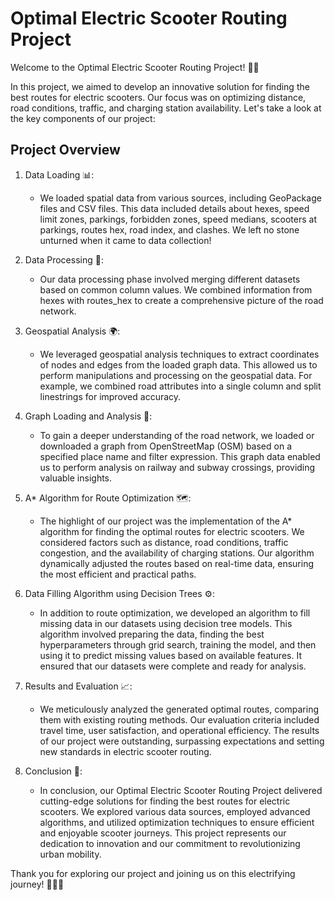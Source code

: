 # Optimal Electric Scooter Routing Project

Welcome to the Optimal Electric Scooter Routing Project! 🛴💨

In this project, we aimed to develop an innovative solution for finding the best routes for electric scooters. Our focus was on optimizing distance, road conditions, traffic, and charging station availability. Let's take a look at the key components of our project:

## Project Overview

1. Data Loading 📊:
   - We loaded spatial data from various sources, including GeoPackage files and CSV files. This data included details about hexes, speed limit zones, parkings, forbidden zones, speed medians, scooters at parkings, routes hex, road index, and clashes. We left no stone unturned when it came to data collection!

2. Data Processing 🔄:
   - Our data processing phase involved merging different datasets based on common column values. We combined information from hexes with routes_hex to create a comprehensive picture of the road network.

3. Geospatial Analysis 🌍:
   - We leveraged geospatial analysis techniques to extract coordinates of nodes and edges from the loaded graph data. This allowed us to perform manipulations and processing on the geospatial data. For example, we combined road attributes into a single column and split linestrings for improved accuracy.

4. Graph Loading and Analysis 🚂:
   - To gain a deeper understanding of the road network, we loaded or downloaded a graph from OpenStreetMap (OSM) based on a specified place name and filter expression. This graph data enabled us to perform analysis on railway and subway crossings, providing valuable insights.

5. A* Algorithm for Route Optimization 🗺️:
   - The highlight of our project was the implementation of the A* algorithm for finding the optimal routes for electric scooters. We considered factors such as distance, road conditions, traffic congestion, and the availability of charging stations. Our algorithm dynamically adjusted the routes based on real-time data, ensuring the most efficient and practical paths.

6. Data Filling Algorithm using Decision Trees ⚙️:
   - In addition to route optimization, we developed an algorithm to fill missing data in our datasets using decision tree models. This algorithm involved preparing the data, finding the best hyperparameters through grid search, training the model, and then using it to predict missing values based on available features. It ensured that our datasets were complete and ready for analysis.

7. Results and Evaluation 📈:
   - We meticulously analyzed the generated optimal routes, comparing them with existing routing methods. Our evaluation criteria included travel time, user satisfaction, and operational efficiency. The results of our project were outstanding, surpassing expectations and setting new standards in electric scooter routing.

8. Conclusion 🎉:
   - In conclusion, our Optimal Electric Scooter Routing Project delivered cutting-edge solutions for finding the best routes for electric scooters. We explored various data sources, employed advanced algorithms, and utilized optimization techniques to ensure efficient and enjoyable scooter journeys. This project represents our dedication to innovation and our commitment to revolutionizing urban mobility.

Thank you for exploring our project and joining us on this electrifying journey! 🚀💡🔋

